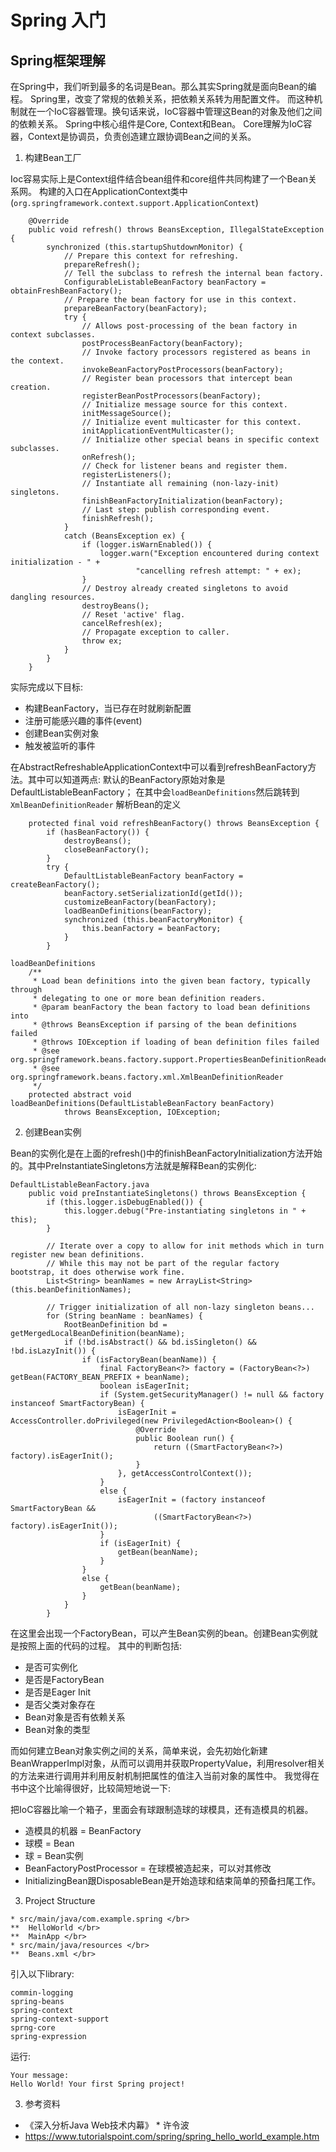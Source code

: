 # Spring 入门


## Spring框架理解

在Spring中，我们听到最多的名词是Bean。那么其实Spring就是面向Bean的编程。
Spring里，改变了常规的依赖关系，把依赖关系转为用配置文件。 而这种机制就在一个IoC容器管理。换句话来说，IoC容器中管理这Bean的对象及他们之间的依赖关系。
Spring中核心组件是Core, Context和Bean。 Core理解为IoC容器，Context是协调员，负责创造建立跟协调Bean之间的关系。

1. 构建Bean工厂

Ioc容易实际上是Context组件结合bean组件和core组件共同构建了一个Bean关系网。
构建的入口在ApplicationContext类中(`org.springframework.context.support.ApplicationContext`)
```
	@Override
	public void refresh() throws BeansException, IllegalStateException {
		synchronized (this.startupShutdownMonitor) {
			// Prepare this context for refreshing.
			prepareRefresh();
			// Tell the subclass to refresh the internal bean factory.
			ConfigurableListableBeanFactory beanFactory = obtainFreshBeanFactory();
			// Prepare the bean factory for use in this context.
			prepareBeanFactory(beanFactory);
			try {
				// Allows post-processing of the bean factory in context subclasses.
				postProcessBeanFactory(beanFactory);
				// Invoke factory processors registered as beans in the context.
				invokeBeanFactoryPostProcessors(beanFactory);
				// Register bean processors that intercept bean creation.
				registerBeanPostProcessors(beanFactory);
				// Initialize message source for this context.
				initMessageSource();
				// Initialize event multicaster for this context.
				initApplicationEventMulticaster();
				// Initialize other special beans in specific context subclasses.
				onRefresh();
				// Check for listener beans and register them.
				registerListeners();
				// Instantiate all remaining (non-lazy-init) singletons. 
				finishBeanFactoryInitialization(beanFactory);
				// Last step: publish corresponding event.
				finishRefresh();
			}
			catch (BeansException ex) {
				if (logger.isWarnEnabled()) {
					logger.warn("Exception encountered during context initialization - " +
							"cancelling refresh attempt: " + ex);
				}
				// Destroy already created singletons to avoid dangling resources.
				destroyBeans();
				// Reset 'active' flag.
				cancelRefresh(ex);
				// Propagate exception to caller.
				throw ex;
			}
		}
	}
```
实际完成以下目标: </br>
* 构建BeanFactory，当已存在时就刷新配置
* 注册可能感兴趣的事件(event) 
* 创建Bean实例对象
* 触发被监听的事件

在AbstractRefreshableApplicationContext中可以看到refreshBeanFactory方法。其中可以知道两点:
默认的BeanFactory原始对象是DefaultListableBeanFactory； 在其中会`loadBeanDefinitions`然后跳转到`XmlBeanDefinitionReader` 解析Bean的定义
```.env
	protected final void refreshBeanFactory() throws BeansException {
		if (hasBeanFactory()) {
			destroyBeans();
			closeBeanFactory();
		}
		try {
			DefaultListableBeanFactory beanFactory = createBeanFactory();
			beanFactory.setSerializationId(getId());
			customizeBeanFactory(beanFactory);
			loadBeanDefinitions(beanFactory);
			synchronized (this.beanFactoryMonitor) {
				this.beanFactory = beanFactory;
			}
		}
```

```.env
loadBeanDefinitions
	/**
	 * Load bean definitions into the given bean factory, typically through
	 * delegating to one or more bean definition readers.
	 * @param beanFactory the bean factory to load bean definitions into
	 * @throws BeansException if parsing of the bean definitions failed
	 * @throws IOException if loading of bean definition files failed
	 * @see org.springframework.beans.factory.support.PropertiesBeanDefinitionReader
	 * @see org.springframework.beans.factory.xml.XmlBeanDefinitionReader
	 */
	protected abstract void loadBeanDefinitions(DefaultListableBeanFactory beanFactory)
			throws BeansException, IOException;
```

2. 创建Bean实例

Bean的实例化是在上面的refresh()中的finishBeanFactoryInitialization方法开始的。其中PreInstantiateSingletons方法就是解释Bean的实例化:
```.env
DefaultListableBeanFactory.java
	public void preInstantiateSingletons() throws BeansException {
		if (this.logger.isDebugEnabled()) {
			this.logger.debug("Pre-instantiating singletons in " + this);
		}

		// Iterate over a copy to allow for init methods which in turn register new bean definitions.
		// While this may not be part of the regular factory bootstrap, it does otherwise work fine.
		List<String> beanNames = new ArrayList<String>(this.beanDefinitionNames);

		// Trigger initialization of all non-lazy singleton beans...
		for (String beanName : beanNames) {
			RootBeanDefinition bd = getMergedLocalBeanDefinition(beanName);
			if (!bd.isAbstract() && bd.isSingleton() && !bd.isLazyInit()) {
				if (isFactoryBean(beanName)) {
					final FactoryBean<?> factory = (FactoryBean<?>) getBean(FACTORY_BEAN_PREFIX + beanName);
					boolean isEagerInit;
					if (System.getSecurityManager() != null && factory instanceof SmartFactoryBean) {
						isEagerInit = AccessController.doPrivileged(new PrivilegedAction<Boolean>() {
							@Override
							public Boolean run() {
								return ((SmartFactoryBean<?>) factory).isEagerInit();
							}
						}, getAccessControlContext());
					}
					else {
						isEagerInit = (factory instanceof SmartFactoryBean &&
								((SmartFactoryBean<?>) factory).isEagerInit());
					}
					if (isEagerInit) {
						getBean(beanName);
					}
				}
				else {
					getBean(beanName);
				}
			}
		}
```
在这里会出现一个FactoryBean，可以产生Bean实例的bean。创建Bean实例就是按照上面的代码的过程。
其中的判断包括:
* 是否可实例化
* 是否是FactoryBean
* 是否是Eager Init
* 是否父类对象存在
* Bean对象是否有依赖关系
* Bean对象的类型

而如何建立Bean对象实例之间的关系，简单来说，会先初始化新建BeanWrapperImpl对象，从而可以调用并获取PropertyValue，利用resolver相关的方法来进行调用并利用反射机制把属性的值注入当前对象的属性中。
我觉得在书中这个比喻得很好，比较简短地说一下: </br>

把IoC容器比喻一个箱子，里面会有球跟制造球的球模具，还有造模具的机器。 </br>
* 造模具的机器 = BeanFactory
* 球模 = Bean
* 球 = Bean实例
* BeanFactoryPostProcessor = 在球模被造起来，可以对其修改
* InitializingBean跟DisposableBean是开始造球和结束简单的预备扫尾工作。

3.  Project Structure
```
* src/main/java/com.example.spring </br>
**	HelloWorld </br>
**	MainApp </br>
* src/main/java/resources </br>
**	Beans.xml </br>
```
引入以下library:
```
commin-logging
spring-beans
spring-context
spring-context-support
sprng-core
spring-expression
```
运行: </br>
```
Your message: 
Hello World! Your first Spring project!
```


3. 参考资料

* 《深入分析Java Web技术内幕》 * 许令波
* https://www.tutorialspoint.com/spring/spring_hello_world_example.htm
